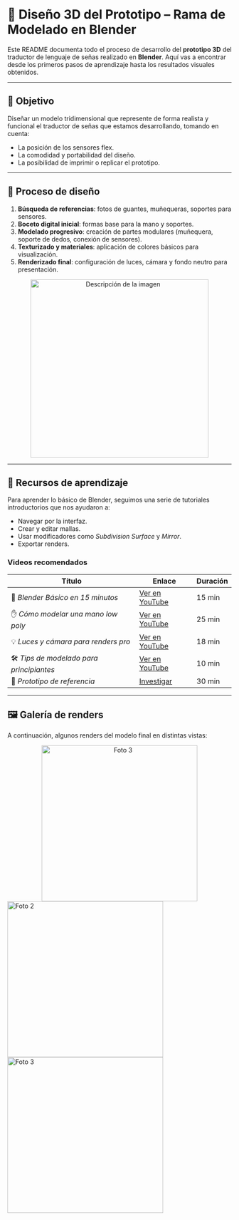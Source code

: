 # 🧱 Diseño 3D del Prototipo – Rama de Modelado en Blender

Este README documenta todo el proceso de desarrollo del **prototipo 3D** del traductor de lenguaje de señas realizado en **Blender**. Aquí vas a encontrar desde los primeros pasos de aprendizaje hasta los resultados visuales obtenidos.

---

## 🧠 Objetivo

Diseñar un modelo tridimensional que represente de forma realista y funcional el traductor de señas que estamos desarrollando, tomando en cuenta:

- La posición de los sensores flex.
- La comodidad y portabilidad del diseño.
- La posibilidad de imprimir o replicar el prototipo.

---

## 🧪 Proceso de diseño

1. **Búsqueda de referencias**: fotos de guantes, muñequeras, soportes para sensores.
2. **Boceto digital inicial**: formas base para la mano y soportes.
3. **Modelado progresivo**: creación de partes modulares (muñequera, soporte de dedos, conexión de sensores).
4. **Texturizado y materiales**: aplicación de colores básicos para visualización.
5. **Renderizado final**: configuración de luces, cámara y fondo neutro para presentación.

<div align="center">
  <img src="https://www.stanfordchildrens.org/content-public/topic/images/97/126197.gif" alt="Descripción de la imagen" width="400"/>
</div>

 
---

## 🎥 Recursos de aprendizaje

Para aprender lo básico de Blender, seguimos una serie de tutoriales introductorios que nos ayudaron a:

- Navegar por la interfaz.
- Crear y editar mallas.
- Usar modificadores como *Subdivision Surface* y *Mirror*.
- Exportar renders.

### Videos recomendados

| Título | Enlace | Duración |
|-------|--------|----------|
| 🧭 *Blender Básico en 15 minutos* | [Ver en YouTube](https://www.youtube.com/watch?v=TPrnSACiTJ4) | 15 min |
| ✋ *Cómo modelar una mano low poly* | [Ver en YouTube](https://www.youtube.com/watch?v=9RyBq10cTYE) | 25 min |
| 💡 *Luces y cámara para renders pro* | [Ver en YouTube](https://www.youtube.com/watch?v=O9zMt4KxPvs) | 18 min |
| 🛠️ *Tips de modelado para principiantes* | [Ver en YouTube](https://www.youtube.com/watch?v=VT5oZndzj68) | 10 min |
| 🔎 *Prototipo de referencia* | [Investigar](https://media.printables.com/media/prints/870468/images/6681673_e2a866c6-d7e2-4e5e-ad4a-73e39c4378fc_fca40cd5-8bfa-4422-a103-33a75f017ac9/thumbs/inside/1280x960/jpg/make-me-2024_usprawnianie-malej-motoryki-projekt-ortezy-w-technologii-druku-3d-fdm-wspomagajacej-rehabilitacje-osob-ze-spastycznoscia-dloni_1.webp) | 30 min |
---

## 🖼️ Galería de renders

A continuación, algunos renders del modelo final en distintas vistas:

<div align="center">
  <img src="./images/foto.jpeg" width="350" alt="Foto 3"/>

</div>

  <img src="./images/foto2.jpeg" width="350" alt="Foto 2"/>
  <img src="./images/foto3.jpeg" width="350" alt="Foto 3"/>

